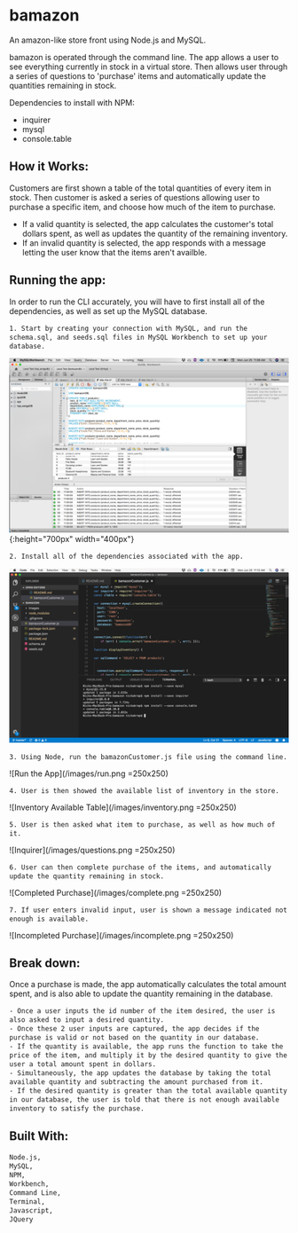 # bamazon
An amazon-like store front using Node.js and MySQL.

bamazon is operated through the command line. The app allows a user to see everything currently in stock in a virtual store. Then allows user through a series of questions to 'purchase' items and automatically update the quantities remaining in stock. 

Dependencies to install with NPM:
- inquirer
- mysql
- console.table

## How it Works:

Customers are first shown a table of the total quantities of every item in stock. Then customer is asked a series of questions allowing user to purchase a specific item, and choose how much of the item to purchase. 
- If a valid quantity is selected, the app calculates the customer's total dollars spent, as well as updates the quantity of the remaining inventory.
- If an invalid quantity is selected, the app responds with a message letting the user know that the items aren't availble. 

## Running the app:

In order to run the CLI accurately, you will have to first install all of the dependencies, as well as set up the MySQL database. 
```
1. Start by creating your connection with MySQL, and run the schema.sql, and seeds.sql files in MySQL Workbench to set up your database. 
```
![Database Setup](/images/database.png){:height="700px" width="400px"}

```
2. Install all of the dependencies associated with the app. 
```
![Dependencies Installed](/images/dependencies.png)

```
3. Using Node, run the bamazonCustomer.js file using the command line.
```
![Run the App](/images/run.png =250x250)

```
4. User is then showed the available list of inventory in the store.
```
![Inventory Available Table](/images/inventory.png =250x250)

```
5. User is then asked what item to purchase, as well as how much of it.
```
![Inquirer](/images/questions.png =250x250)

```
6. User can then complete purchase of the items, and automatically update the quantity remaining in stock. 
```
![Completed Purchase](/images/complete.png =250x250)

```
7. If user enters invalid input, user is shown a message indicated not enough is available. 
```
![Incompleted Purchase](/images/incomplete.png =250x250)



## Break down:

Once a purchase is made, the app automatically calculates the total amount spent, and is also able to update the quantity remaining in the database. 
```
- Once a user inputs the id number of the item desired, the user is also asked to input a desired quantity.
- Once these 2 user inputs are captured, the app decides if the purchase is valid or not based on the quantity in our database.
- If the quantity is available, the app runs the function to take the price of the item, and multiply it by the desired quantity to give the user a total amount spent in dollars. 
- Simultaneously, the app updates the database by taking the total available quantity and subtracting the amount purchased from it.
- If the desired quantity is greater than the total available quantity in our database, the user is told that there is not enough available inventory to satisfy the purchase. 
```


## Built With:
```
Node.js,
MySQL,
NPM,
Workbench,
Command Line,
Terminal,
Javascript,
JQuery
```
